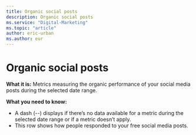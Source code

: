 ```yaml
---
title: Organic social posts
description: Organic social posts
ms.service: "Digital-Marketing"
ms.topic: "article"
author: eric-urban
ms.author: eur
---
```


# Organic social posts

**What it is:** Metrics measuring the organic performance of your social media posts during the selected date range.

**What you need to know:**
- A dash (--) displays if there’s no data available for a metric during the selected date range or if a metric doesn’t apply.
- This row shows how people responded to your free social media posts.


